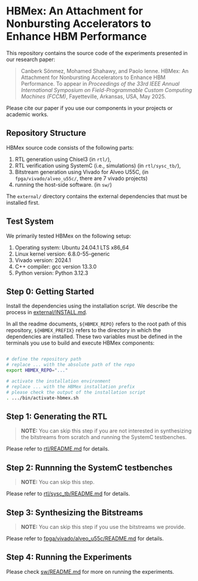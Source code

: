 # HBMex: An Attachment for Nonbursting Accelerators to Enhance HBM Performance

This repository contains the source code of the experiments presented in our research paper:

> Canberk Sönmez, Mohamed Shahawy, and Paolo Ienne. HBMex: An Attachment for Nonbursting Accelerators to Enhance HBM Performance. To appear in _Proceedings of the 33rd IEEE Annual International Symposium on Field-Programmable Custom Computing Machines (FCCM)_, Fayetteville, Arkansas, USA, May 2025.

Please cite our paper if you use our components in your projects or academic works.

## Repository Structure

HBMex source code consists of the following parts:

1. RTL generation using Chisel3 (in `rtl/`),
2. RTL verification using SystemC (i.e., simulations) (in `rtl/sysc_tb/`),
3. Bitstream generation using Vivado for Alveo U55C, (in `fpga/vivado/alveo_u55c/`, there are 7 vivado projects)
4. running the host-side software. (in `sw/`)

The `external/` directory contains the external dependencies that must be installed first.

## Test System

We primarily tested HBMex on the following setup:

1. Operating system: Ubuntu 24.04.1 LTS x86_64
2. Linux kernel version: 6.8.0-55-generic
3. Vivado version: 2024.1
4. C++ compiler: gcc version 13.3.0
5. Python version: Python 3.12.3


## Step 0: Getting Started

Install the dependencies using the installation script. We describe the process in [external/INSTALL.md](external/INSTALL.md).

In all the readme documents, `${HBMEX_REPO}` refers to the root path of this repository, `${HBMEX_PREFIX}` refers to the directory in which the dependencies are installed. These two variables must be defined in the terminals you use to build and execute HBMex components:

```bash

# define the repository path
# replace ... with the absolute path of the repo
export HBMEX_REPO="..."

# activate the installation environment
# replace ... with the HBMex installation prefix
# please check the output of the installation script
. .../bin/activate-hbmex.sh
```

## Step 1: Generating the RTL

> **NOTE:** You can skip this step if you are not interested in synthesizing the bitstreams from scratch and running the SystemC testbenches.

Please refer to [rtl/README.md](rtl/README.md) for details.

## Step 2: Runnning the SystemC testbenches

> **NOTE:** You can skip this step.

Please refer to [rtl/sysc_tb/README.md](rtl/sysc_tb/README.md) for details.

## Step 3: Synthesizing the Bitstreams

> **NOTE:** You can skip this step if you use the bitstreams we provide.

Please refer to [fpga/vivado/alveo_u55c/README.md](fpga/vivado/alveo_u55c/README.md) for details.

## Step 4: Running the Experiments

Please check [sw/README.md](sw/README.md) for more on running the experiments.
